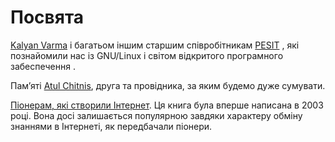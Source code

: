 #  Посвята

[Kalyan Varma](http://www.kalyanvarma.net/) і багатьом іншим старшим співробітникам  [PESIT](http://www.pes.edu/) , які познайомили нас із GNU/Linux і світом відкритого програмного забеспечення .

Пам’яті [Atul Chitnis](http://www.nextbigwhat.com/atul-chitnis-obituary-297/), друга та провідника, за яким будемо дуже сумувати.

[Піонерам, які створили Інтернет](http://www.ibiblio.org/pioneers/index.html). Ця книга була вперше написана в 2003 році. Вона досі залишається популярною завдяки характеру обміну знаннями в Інтернеті, як передбачали піонери.
